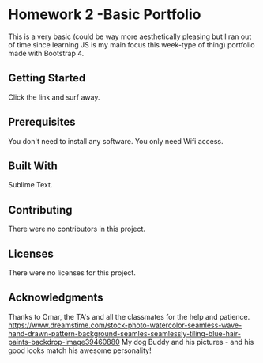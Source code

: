 # Homework 2 -Basic Portfolio
This is a very basic (could be way more aesthetically pleasing but I ran out of time since learning JS is my main focus this week-type of thing) portfolio made with Bootstrap 4.

## Getting Started

Click the link and surf away.

## Prerequisites

You don't need to install any software. You only need Wifi access.

## Built With

Sublime Text.

## Contributing

There were no contributors in this project.

## Licenses

There were no licenses for this project.

## Acknowledgments

Thanks to Omar, the TA's and all the classmates for the help and patience.
https://www.dreamstime.com/stock-photo-watercolor-seamless-wave-hand-drawn-pattern-background-seamles-seamlessly-tiling-blue-hair-paints-backdrop-image39460880
My dog Buddy and his pictures - and his good looks match his awesome personality!
